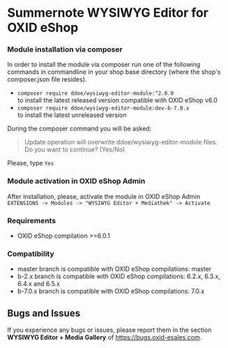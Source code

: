 # Summernote WYSIWYG Editor for OXID eShop

### Module installation via composer

In order to install the module via composer run one of the following commands in commandline in your shop base directory 
(where the shop's composer.json file resides).
* `composer require ddoe/wysiwyg-editor-module:^2.0.0`  
  to install the latest released version compatible with OXID eShop v6.0
* `composer require ddoe/wysiwyg-editor-module:dev-b-7.0.x`  
  to install the latest unreleased version

During the composer command you will be asked:
> Update operation will overwrite ddoe/wysiwyg-editor-module files. Do you want to continue? (Yes/No)  

Please, type `Yes`

### Module activation in OXID eShop Admin 
After installation, please, activate the module in OXID eShop Admin  
`EXTENSIONS -> Modules -> "WYSIWYG Editor + Mediathek" -> Activate`

### Requirements
- OXID eShop compilation >=6.0.1

### Compatibility
- master branch is compatible with OXID eShop compilations: master
- b-2.x branch is compatible with OXID eShop compilations: 6.2.x, 6.3.x, 6.4.x and 6.5.x
- b-7.0.x branch is compatible with OXID eShop compilations: 7.0.x

## Bugs and Issues

If you experience any bugs or issues, please report them in the section **WYSIWYG Editor + Media Gallery** of https://bugs.oxid-esales.com.
